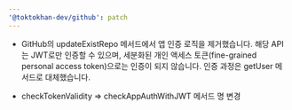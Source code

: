 ```yaml
---
'@toktokhan-dev/github': patch
---
```


- GitHub의 updateExistRepo 메서드에서 앱 인증 로직을 제거했습니다. 해당 API는 JWT로만 인증할 수 있으며, 세분화된 개인 액세스 토큰(fine-grained personal access token)으로는 인증이 되지 않습니다. 인증 과정은 getUser 메서드로 대체했습니다.

- checkTokenValidity => checkAppAuthWithJWT 메서드 명 변경
